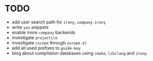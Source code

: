 # TODO

* add user search path for `irony`, `company-irony`
* write `yas` snippets
* enable more `company` backends
* investigate `projectile`
* investigate `cscope` through `xscope.el`
* add all used prefixes to `guide-key`
* blog about compilation databases using `cmake`, `libclang` and `irony`.
